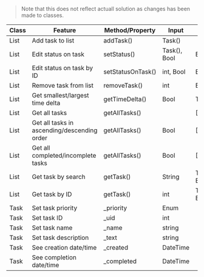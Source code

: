 > Note that this does not reflect actuall solution as changes has been made to classes.

| Class | Feature | Method/Property | Input | Output |
|-------|---------|-----------------|-------|--------|
| List | Add task to list | addTask() | Task() |  |
| List | Edit status on task | setStatus() | Task(), Bool | Bool |
| List | Edit status on task by ID | setStatusOnTask() | int, Bool | Bool |
| List | Remove task from list | removeTask() | int | Bool |
| List | Get smallest/largest time delta | getTimeDelta() | Bool | TimeSpan |
| List | Get all tasks | getAllTasks() |  | [Task()] |
| List | Get all tasks in ascending/descending order | getAllTasks() | Bool | [Task()] |
| List | Get all completed/incomplete tasks | getAllTasks() | Bool | [Task()] |
| List | Get task by search | getTask() | String | Task() / Error |
| List | Get task by ID | getTask() | int | Task() / Error |
| Task | Set task priority | _priority | Enum |  |
| Task | Set task ID | _uid | int |  |
| Task | Set task name | _name | string |  |
| Task | Set task description | _text | string |  |
| Task | See creation date/time | _created | DateTime |  |
| Task | See completion date/time | _completed | DateTime |  |